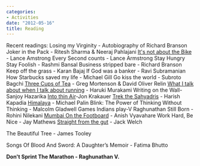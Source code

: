```yaml
---
categories:
- Activities
date: "2012-05-16"
title: Reading
---
```


Recent readings: Losing my Virginity - Autobiography of Richard Branson Joker in the Pack - Ritesh Sharma & Neeraj Pahlajani [It's not about the Bike](http://en.wikipedia.org/wiki/It%27s_Not_About_The_Bike) - Lance Amstrong Every Second counts - Lance Armstrong Stay Hungry Stay Foolish - Rashmi Bansal Business stripped bare - Richard Branson Keep off the grass - Karan Bajaj If God was a banker - Ravi Subramanian How Starbucks saved my life - Michael Gill Go kiss the world - Subroto Bagchi [Three Cups of Tea](https://srikanthperinkulam.com/blog/2009/04/three-cups-of-tea/) - Greg Mortenson & David Oliver Relin [What I talk about when I talk about running](http://www.amazon.com/What-Talk-about-When-Running/dp/1433243881) - Haruki Murakami Writing on the Wall\-Sanjoy Hazarika [Into thin Air](http://www.twohikers.org/gear/krakauer_review.htm)\-Jon Krakauer [Trek the Sahyadris](http://books.google.co.in/books?id=oICZM5HKRbAC&dq=trek+the+sahyadris&printsec=frontcover&source=bl&ots=iO_XScktEL&sig=IeL8EogXhV0zJX-efSij6AJnfgo&hl=en&ei=zHMASuKLMcqSkAWf1fyOBw&sa=X&oi=book_result&ct=result&resnum=5) - Harish Kapadia [Himalaya](http://en.wikipedia.org/wiki/Himalaya_(book)) - Michael Palin Blink: The Power of Thinking Without Thinking - Malcolm Gladwell Games Indians play\-V Raghunathan Still Born - Rohini Nilekani [Mumbai On the Footboard](http://mumbaiotf.blogspot.com/) - Anish Vyavahare Work Hard, Be Nice - Jay Mathews [Straight from the gut](http://www.straightfromthegut.com/book/book.html) - Jack Welch

The Beautiful Tree - James Tooley

Songs Of Blood And Sword: A Daughter’s Memoir - Fatima Bhutto

__Don't Sprint The Marathon - Raghunathan V.__

